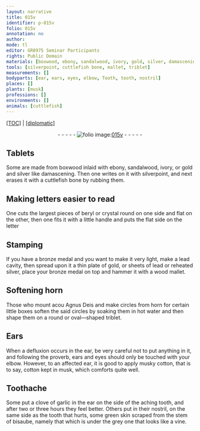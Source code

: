 ```yaml
---
layout: narrative
title: 015v
identifier: p-015v
folio: 015v
annotation: no
author:
mode: tl
editor: GR8975 Seminar Participants
rights: Public Domain
materials: [boxwood, ebony, sandalwood, ivory, gold, silver, damascening, cuttlefish bone, beryl, crystal, bronze, lead, wood, horn, water, cotton, garlic]
tools: [silverpoint, cuttlefish bone, mallet, triblet]
measurements: []
bodyparts: [ear, ears, eyes, elbow, Tooth, tooth, nostril]
places: []
plants: [musk]
professions: []
environments: []
animals: [cuttlefish]
---
```


<p><a href="{{ site.baseurl }}/translation/">[TOC]</a> | <a href="{{ site.baseurl }}/texts/p-015v_tc/">[diplomatic]</a></p><div class="folio" align="center">- - - - - <a href="http://gallica.bnf.fr/ark:/12148/btv1b10500001g/f36.item" target="_blank"><img src="https://cu-mkp.github.io/2017-workshop-edition/assets/photo-icon.png" alt="folio image: " style="display:inline-block; margin-bottom:-3px;"/>015v</a> - - - - - </div>  
  

## Tablets

 
Some are made from <span class="m">boxwood</span> inlaid with <span class="m">ebony</span>, <span class="m">sandalwood</span>, <span class="m">ivory</span>, or <span class="m">gold</span> and <span class="m">silver</span> like <span class="m">damascening</span>. Then one writes on it with <span class="tl">silverpoint</span>, and next erases it with a <span class="tl"><span class="m"><span class="al">cuttlefish</span> bone</span></span> by rubbing them.
 
 
  

## Making letters easier to read

 
One cuts the largest pieces of <span class="m">beryl</span> or <span class="m">crystal</span> round on one side and flat on the other, then one fits it with a little handle and puts the flat side on the letter
 
 
  

## Stamping

 
If you have a <span class="m">bronze</span> medal and you want to make it very light, make a <span class="m">lead</span> cavity, then spread upon it a thin plate of <span class="m">gold</span>, or sheets of <span class="m">lead</span> or reheated <span class="m">silver</span>, place your <span class="m">bronze</span> medal on top and hammer it with a <span class="m">wood</span> <span class="tl">mallet</span>.
 
 
  

## Softening <span class="m">horn</span>

 
 Those who mount <span class="del">acou</span> Agnus Deis and make circles from <span class="m">horn</span> for certain little boxes soften the said circles by soaking them in hot <span class="m">water</span> and then shape them on a round or oval—shaped <span class="tl">triblet</span>.
 
 
  

## Ears

 
When a defluxion occurs in the <span class="bp">ear</span>, be very careful not to put anything in it, and following the proverb, <span class="bp">ears</span> and <span class="bp">eyes</span> should only be touched with your <span class="bp">elbow</span>. However, to an affected <span class="bp">ear</span>, it is good to apply musky <span class="m">cotton</span>, that is to say, <span class="m">cotton</span> kept in <span class="pa">musk</span>, which comforts quite well.
 
 
  

## <span class="bp">Tooth</span>ache

 
Some put a clove of <span class="m">garlic</span> in the <span class="bp">ear</span> on the side of the aching <span class="bp">tooth</span>, and after two or three hours they feel better. Others put in their <span class="bp">nostril</span>, on the same side as the <span class="bp">tooth</span> that hurts, some green skin scraped from the stem of bisaube, namely that which is under the grey one that looks like a vine.
 
